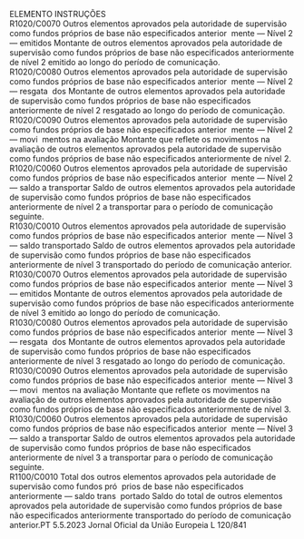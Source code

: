  
ELEMENTO  INSTRUÇÕES  
R1020/C0070  Outros elementos aprovados 
pela autoridade de supervisão 
como fundos próprios de base 
não especificados anterior ­
mente — Nível 2 — emitidos  Montante de outros elementos aprovados pela autoridade de supervisão como 
fundos próprios de base não especificados anteriormente de nível 2 emitido ao 
longo do período de comunicação.  
R1020/C0080  Outros elementos aprovados 
pela autoridade de supervisão 
como fundos próprios de base 
não especificados anterior ­
mente — Nível 2 — resgata ­
dos  Montante de outros elementos aprovados pela autoridade de supervisão como 
fundos próprios de base não especificados anteriormente de nível 2 resgatado 
ao longo do período de comunicação.  
R1020/C0090  Outros elementos aprovados 
pela autoridade de supervisão 
como fundos próprios de base 
não especificados anterior ­
mente — Nível 2 — movi ­
mentos na avaliação  Montante que reflete os movimentos na avaliação de outros elementos aprovados 
pela autoridade de supervisão como fundos próprios de base não especificados 
anteriormente de nível 2.  
R1020/C0060  Outros elementos aprovados 
pela autoridade de supervisão 
como fundos próprios de base 
não especificados anterior ­
mente — Nível 2 — saldo a 
transportar  Saldo de outros elementos aprovados pela autoridade de supervisão como fundos 
próprios de base não especificados anteriormente de nível 2 a transportar para o 
período de comunicação seguinte.  
R1030/C0010  Outros elementos aprovados 
pela autoridade de supervisão 
como fundos próprios de base 
não especificados anterior ­
mente — Nível 3 — saldo 
transportado  Saldo de outros elementos aprovados pela autoridade de supervisão como fundos 
próprios de base não especificados anteriormente de nível 3 transportado do 
período de comunicação anterior.  
R1030/C0070  Outros elementos aprovados 
pela autoridade de supervisão 
como fundos próprios de base 
não especificados anterior ­
mente — Nível 3 — emitidos  Montante de outros elementos aprovados pela autoridade de supervisão como 
fundos próprios de base não especificados anteriormente de nível 3 emitido ao 
longo do período de comunicação.  
R1030/C0080  Outros elementos aprovados 
pela autoridade de supervisão 
como fundos próprios de base 
não especificados anterior ­
mente — Nível 3 — resgata ­
dos  Montante de outros elementos aprovados pela autoridade de supervisão como 
fundos próprios de base não especificados anteriormente de nível 3 resgatado 
ao longo do período de comunicação.  
R1030/C0090  Outros elementos aprovados 
pela autoridade de supervisão 
como fundos próprios de base 
não especificados anterior ­
mente — Nível 3 — movi ­
mentos na avaliação  Montante que reflete os movimentos na avaliação de outros elementos aprovados 
pela autoridade de supervisão como fundos próprios de base não especificados 
anteriormente de nível 3.  
R1030/C0060  Outros elementos aprovados 
pela autoridade de supervisão 
como fundos próprios de base 
não especificados anterior ­
mente — Nível 3 — saldo a 
transportar  Saldo de outros elementos aprovados pela autoridade de supervisão como fundos 
próprios de base não especificados anteriormente de nível 3 a transportar para o 
período de comunicação seguinte.  
R1100/C0010  Total dos outros elementos 
aprovados pela autoridade de 
supervisão como fundos pró ­
prios de base não especificados 
anteriormente — saldo trans ­
portado  Saldo do total de outros elementos aprovados pela autoridade de supervisão como 
fundos próprios de base não especificados anteriormente transportado do período 
de comunicação anterior.PT  5.5.2023 Jornal Oficial da União Europeia L 120/841